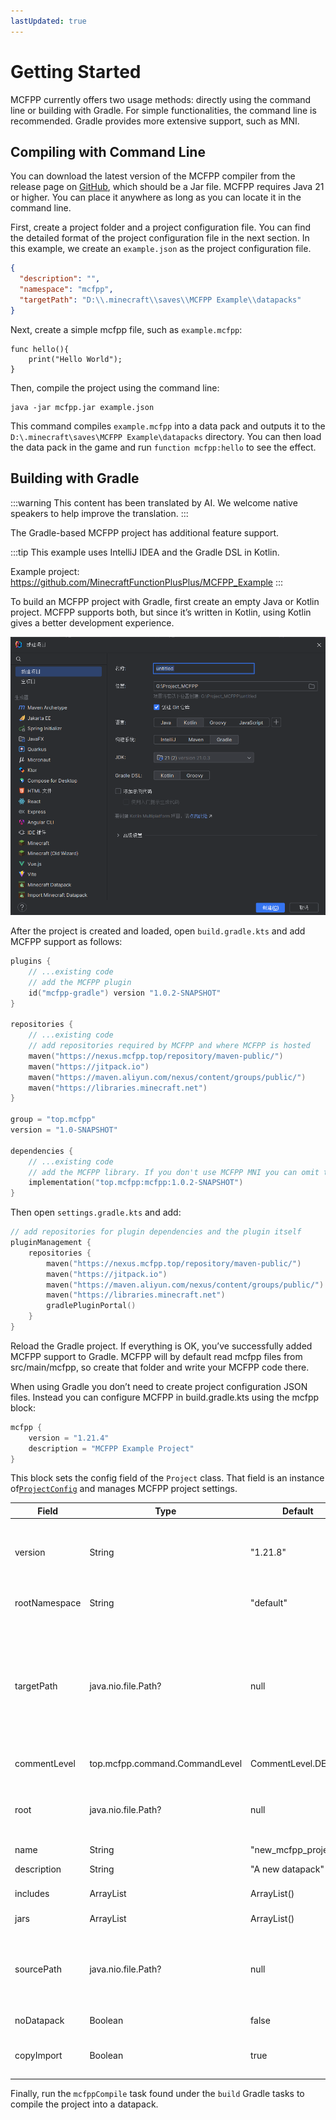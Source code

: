 ```yaml
---
lastUpdated: true
---
```


# Getting Started

MCFPP currently offers two usage methods: directly using the command line or building with Gradle. For simple functionalities, the command line is recommended. Gradle provides more extensive support, such as MNI.

## Compiling with Command Line

You can download the latest version of the MCFPP compiler from the release page on [GitHub](https://github.com/MinecraftFunctionPlusPlus/MCFPP/releases), which should be a Jar file. MCFPP requires Java 21 or higher. You can place it anywhere as long as you can locate it in the command line.

First, create a project folder and a project configuration file. You can find the detailed format of the project configuration file in the next section. In this example, we create an `example.json` as the project configuration file.

```json
{
  "description": "",
  "namespace": "mcfpp",
  "targetPath": "D:\\.minecraft\\saves\\MCFPP Example\\datapacks"
}
```

Next, create a simple mcfpp file, such as `example.mcfpp`:

```mcfpp
func hello(){
    print("Hello World");
}
```

Then, compile the project using the command line:

```shell
java -jar mcfpp.jar example.json
```

This command compiles `example.mcfpp` into a data pack and outputs it to the `D:\.minecraft\saves\MCFPP Example\datapacks` directory. You can then load the data pack in the game and run `function mcfpp:hello` to see the effect.

## Building with Gradle

:::warning
This content has been translated by AI. We welcome native speakers to help improve the translation.
:::

The Gradle-based MCFPP project has additional feature support.

:::tip
This example uses IntelliJ IDEA and the Gradle DSL in Kotlin.

Example project: <https://github.com/MinecraftFunctionPlusPlus/MCFPP_Example>
:::

To build an MCFPP project with Gradle, first create an empty Java or Kotlin project. MCFPP supports both, but since it’s written in Kotlin, using Kotlin gives a better development experience.

![alt text](image.png)

After the project is created and loaded, open `build.gradle.kts` and add MCFPP support as follows:

```kt
plugins {
    // ...existing code
    // add the MCFPP plugin
    id("mcfpp-gradle") version "1.0.2-SNAPSHOT"
}

repositories {
    // ...existing code
    // add repositories required by MCFPP and where MCFPP is hosted
    maven("https://nexus.mcfpp.top/repository/maven-public/")
    maven("https://jitpack.io")
    maven("https://maven.aliyun.com/nexus/content/groups/public/")
    maven("https://libraries.minecraft.net")
}

group = "top.mcfpp"
version = "1.0-SNAPSHOT"

dependencies {
    // ...existing code
    // add the MCFPP library. If you don't use MCFPP MNI you can omit this line
    implementation("top.mcfpp:mcfpp:1.0.2-SNAPSHOT")
}
```

Then open `settings.gradle.kts` and add:

```kt
// add repositories for plugin dependencies and the plugin itself
pluginManagement {
    repositories {
        maven("https://nexus.mcfpp.top/repository/maven-public/")
        maven("https://jitpack.io")
        maven("https://maven.aliyun.com/nexus/content/groups/public/")
        maven("https://libraries.minecraft.net")
        gradlePluginPortal()
    }
}
```

Reload the Gradle project. If everything is OK, you’ve successfully added MCFPP support to Gradle. MCFPP will by default read mcfpp files from src/main/mcfpp, so create that folder and write your MCFPP code there.

When using Gradle you don’t need to create project configuration JSON files. Instead you can configure MCFPP in build.gradle.kts using the mcfpp block:

```kt
mcfpp {
    version = "1.21.4"
    description = "MCFPP Example Project"
}
```

This block sets the config field of the `Project` class. That field is an instance of[`ProjectConfig`](https://github.com/MinecraftFunctionPlusPlus/MCFPP/blob/kotlin-latest/src/main/kotlin/top/mcfpp/ProjectConfig.kt) and manages MCFPP project settings.

Field | Type | Default | Description
-|-|-|-
version | String | "1.21.8" | Minecraft version for the project. Only official releases supported (no snapshots).
rootNamespace | String | "default" | Default namespace for the project.
targetPath | java.nio.file.Path? | null | Output folder for the datapack. If null: when using a config file it's `$root/build/`, when using Gradle it's the Gradle build output `datapack` folder (usually `build/datapack`).
commentLevel | top.mcfpp.command.CommandLevel | CommentLevel.DEBUG | Comment output level.
root | java.nio.file.Path? | null | Project root. If null, it's the directory of the config JSON or the Gradle project root.
name | String | "new_mcfpp_project" | Project name.
description | String | "A new datapack" | Datapack description.
includes | ArrayList<String> | ArrayList() | All referenced includes.
jars | ArrayList<String> | ArrayList() | Paths to all jar files.
sourcePath | java.nio.file.Path? | null | Root of MCFPP source. If null: when using a config file it's `$root`; with Gradle it's `src/main/mcfpp`.
noDatapack | Boolean | false | Do not generate a datapack.
copyImport | Boolean | true | Copy imported libraries when generating the datapack.

Finally, run the `mcfppCompile` task found under the `build` Gradle tasks to compile the project into a datapack.